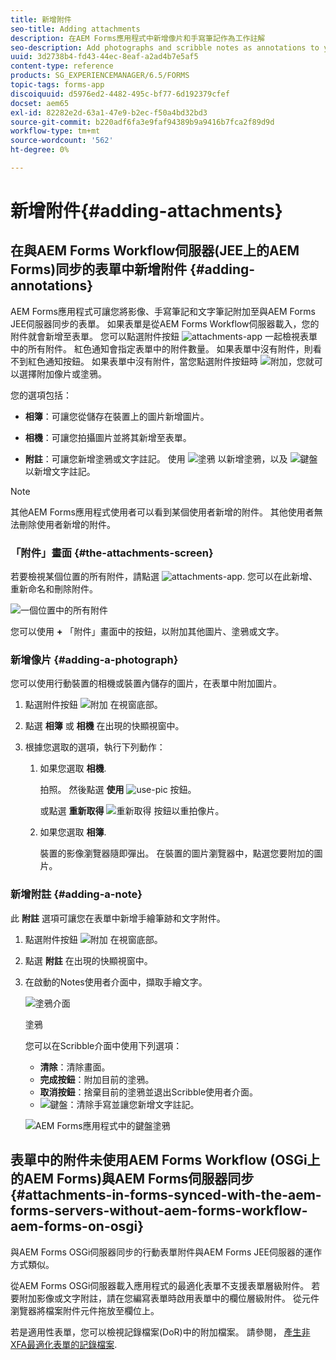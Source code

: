 ```yaml
---
title: 新增附件
seo-title: Adding attachments
description: 在AEM Forms應用程式中新增像片和手寫筆記作為工作註解
seo-description: Add photographs and scribble notes as annotations to your task in the AEM Forms app
uuid: 3d2738b4-fd43-44ec-8eaf-a2ad4b7e5af5
content-type: reference
products: SG_EXPERIENCEMANAGER/6.5/FORMS
topic-tags: forms-app
discoiquuid: d5976ed2-4482-495c-bf77-6d192379cfef
docset: aem65
exl-id: 82282e2d-63a1-47e9-b2ec-f50a4bd32bd3
source-git-commit: b220adf6fa3e9faf94389b9a9416b7fca2f89d9d
workflow-type: tm+mt
source-wordcount: '562'
ht-degree: 0%

---
```


# 新增附件{#adding-attachments}

## 在與AEM Forms Workflow伺服器(JEE上的AEM Forms)同步的表單中新增附件 {#adding-annotations}

AEM Forms應用程式可讓您將影像、手寫筆記和文字筆記附加至與AEM Forms JEE伺服器同步的表單。 如果表單是從AEM Forms Workflow伺服器載入，您的附件就會新增至表單。 您可以點選附件按鈕 ![attachments-app](assets/attachments-app.png) 一起檢視表單中的所有附件。 紅色通知會指定表單中的附件數量。 如果表單中沒有附件，則看不到紅色通知按鈕。 如果表單中沒有附件，當您點選附件按鈕時 ![附加](assets/attch.png)，您就可以選擇附加像片或塗鴉。

您的選項包括：

* **相簿**：可讓您從儲存在裝置上的圖片新增圖片。

* **相機**：可讓您拍攝圖片並將其新增至表單。

* **附註**：可讓您新增塗鴉或文字註記。 使用 ![塗鴉](assets/scribble.png) 以新增塗鴉，以及 ![鍵盤](assets/keyboard.png) 以新增文字註記。

>[!NOTE]
>
>其他AEM Forms應用程式使用者可以看到某個使用者新增的附件。 其他使用者無法刪除使用者新增的附件。

### 「附件」畫面 {#the-attachments-screen}

若要檢視某個位置的所有附件，請點選 ![attachments-app](assets/attachments-app.png). 您可以在此新增、重新命名和刪除附件。

![一個位置中的所有附件](assets/attachments-screen.png)

您可以使用 **+** 「附件」畫面中的按鈕，以附加其他圖片、塗鴉或文字。

### 新增像片 {#adding-a-photograph}

您可以使用行動裝置的相機或裝置內儲存的圖片，在表單中附加圖片。

1. 點選附件按鈕 ![附加](assets/attch.png) 在視窗底部。
1. 點選 **相簿** 或 **相機** 在出現的快顯視窗中。
1. 根據您選取的選項，執行下列動作：

   1. 如果您選取 **相機**.

      拍照。 然後點選 **使用** ![use-pic](assets/use-pic.png) 按鈕。

      或點選 **重新取得** ![重新取得](assets/retake.png) 按鈕以重拍像片。

   1. 如果您選取 **相簿**.

      裝置的影像瀏覽器隨即彈出。 在裝置的圖片瀏覽器中，點選您要附加的圖片。

### 新增附註 {#adding-a-note}

此 **附註** 選項可讓您在表單中新增手繪筆跡和文字附件。

1. 點選附件按鈕 ![附加](assets/attch.png) 在視窗底部。
1. 點選 **附註** 在出現的快顯視窗中。
1. 在啟動的Notes使用者介面中，擷取手繪文字。

   ![塗鴉介面](assets/scribble-ui.png)

   塗鴉

   您可以在Scribble介面中使用下列選項：

   * **清除**：清除畫面。
   * **完成按鈕**：附加目前的塗鴉。
   * **取消按鈕**：捨棄目前的塗鴉並退出Scribble使用者介面。
   * ![鍵盤](assets/keyboard.png)：清除手寫並讓您新增文字註記。

   ![AEM Forms應用程式中的鍵盤塗鴉](assets/keyboard-inapp.png)

## 表單中的附件未使用AEM Forms Workflow (OSGi上的AEM Forms)與AEM Forms伺服器同步 {#attachments-in-forms-synced-with-the-aem-forms-servers-without-aem-forms-workflow-aem-forms-on-osgi}

與AEM Forms OSGi伺服器同步的行動表單附件與AEM Forms JEE伺服器的運作方式類似。

從AEM Forms OSGi伺服器載入應用程式的最適化表單不支援表單層級附件。 若要附加影像或文字附註，請在您編寫表單時啟用表單中的欄位層級附件。 從元件瀏覽器將檔案附件元件拖放至欄位上。

若是適用性表單，您可以檢視記錄檔案(DoR)中的附加檔案。 請參閱， [產生非XFA最適化表單的記錄檔案](../../forms/using/generate-document-of-record-for-non-xfa-based-adaptive-forms.md).
